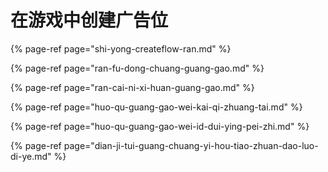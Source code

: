 # 在游戏中创建广告位

{% page-ref page="shi-yong-createflow-ran.md" %}

{% page-ref page="ran-fu-dong-chuang-guang-gao.md" %}

{% page-ref page="ran-cai-ni-xi-huan-guang-gao.md" %}

{% page-ref page="huo-qu-guang-gao-wei-kai-qi-zhuang-tai.md" %}

{% page-ref page="huo-qu-guang-gao-wei-id-dui-ying-pei-zhi.md" %}

{% page-ref page="dian-ji-tui-guang-chuang-yi-hou-tiao-zhuan-dao-luo-di-ye.md" %}

